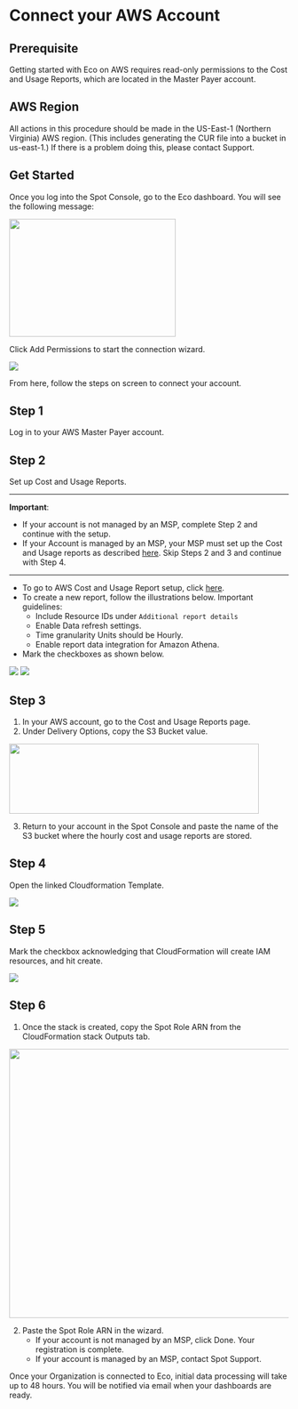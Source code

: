 # Connect your AWS Account

## Prerequisite

Getting started with Eco on AWS requires read-only permissions to the Cost and Usage Reports, which are located in the Master Payer account.

## AWS Region

All actions in this procedure should be made in the US-East-1 (Northern Virginia) AWS region. (This includes generating the CUR file into a bucket in us-east-1.) If there is a problem doing this, please contact Support.

## Get Started

Once you log into the Spot Console, go to the Eco dashboard. You will see the following message:

<img src="/eco/_media/gettingstarted-aws-connect-01.png" width="300" height="212" />

Click Add Permissions to start the connection wizard.

<img src="/eco/_media/gettingstarted-aws-connect-02.png" />

From here, follow the steps on screen to connect your account.

## Step 1

Log in to your AWS Master Payer account.

## Step 2

Set up Cost and Usage Reports.

---

**Important**:

- If your account is not managed by an MSP, complete Step 2 and continue with the setup.
- If your Account is managed by an MSP, your MSP must set up the Cost and Usage reports as described [here](eco/getting-started/connect-account-customer-working-with-msp.md). Skip Steps 2 and 3 and continue with Step 4.

---

- To go to AWS Cost and Usage Report setup, click [here](https://console.aws.amazon.com/billing/home?#/reports).
- To create a new report, follow the illustrations below. Important guidelines:
  - Include Resource IDs under `Additional report details`
  - Enable Data refresh settings.
  - Time granularity Units should be Hourly.
  - Enable report data integration for Amazon Athena.
- Mark the checkboxes as shown below.

<img src="/eco/_media/gettingstarted-aws-connect-03.png" />

<img src="/eco/_media/gettingstarted-aws-connect-04.png" />

## Step 3

1. In your AWS account, go to the Cost and Usage Reports page.
2. Under Delivery Options, copy the S3 Bucket value.

<img src="/eco/_media/gettingstarted-aws-connect-05.png" width="450" height="126" />

3. Return to your account in the Spot Console and paste the name of the S3 bucket where the hourly cost and usage reports are stored.

## Step 4

Open the linked Cloudformation Template.

<img src="/eco/_media/gettingstarted-aws-connect-06.png" />

## Step 5

Mark the checkbox acknowledging that CloudFormation will create IAM resources, and hit create.

<img src="/eco/_media/gettingstarted-aws-connect-07.png" />

## Step 6

1. Once the stack is created, copy the Spot Role ARN from the CloudFormation stack Outputs tab.

<img src="/eco/_media/gettingstarted-aws-connect-08.png" width="546" height="484" />

2. Paste the Spot Role ARN in the wizard.
   - If your account is not managed by an MSP, click Done. Your registration is complete.
   - If your account is managed by an MSP, contact Spot Support.

Once your Organization is connected to Eco, initial data processing will take up to 48 hours. You will be notified via email when your dashboards are ready.
